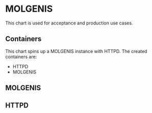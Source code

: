 # MOLGENIS
This chart is used for acceptance and production use cases.

## Containers
This chart spins up a MOLGENIS instance with HTTPD. The created containers are:

- HTTPD
- MOLGENIS

## MOLGENIS

## HTTPD
